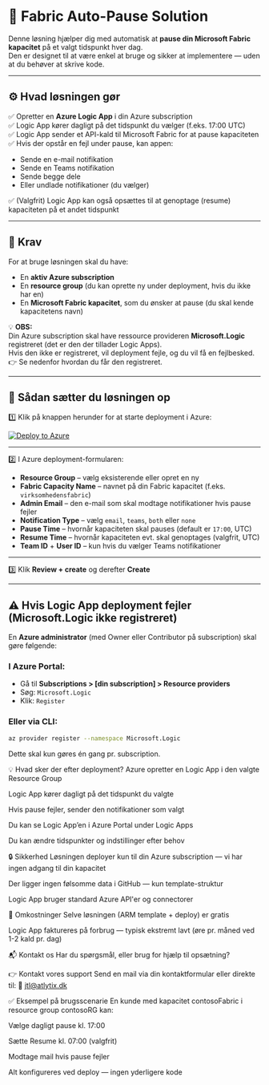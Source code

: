 # 🚀 Fabric Auto-Pause Solution

Denne løsning hjælper dig med automatisk at **pause din Microsoft Fabric kapacitet** på et valgt tidspunkt hver dag.  
Den er designet til at være enkel at bruge og sikker at implementere — uden at du behøver at skrive kode.

---

## ⚙ Hvad løsningen gør
✅ Opretter en **Azure Logic App** i din Azure subscription  
✅ Logic App kører dagligt på det tidspunkt du vælger (f.eks. 17:00 UTC)  
✅ Logic App sender et API-kald til Microsoft Fabric for at pause kapaciteten  
✅ Hvis der opstår en fejl under pause, kan appen:
- Sende en e-mail notifikation
- Sende en Teams notifikation
- Sende begge dele
- Eller undlade notifikationer (du vælger)

✅ (Valgfrit) Logic App kan også opsættes til at genoptage (resume) kapaciteten på et andet tidspunkt

---

## 📌 Krav
For at bruge løsningen skal du have:
- En **aktiv Azure subscription**
- En **resource group** (du kan oprette ny under deployment, hvis du ikke har en)
- En **Microsoft Fabric kapacitet**, som du ønsker at pause (du skal kende kapacitetens navn)

💡 **OBS:**  
Din Azure subscription skal have ressource provideren **Microsoft.Logic** registreret (det er den der tillader Logic Apps).  
Hvis den ikke er registreret, vil deployment fejle, og du vil få en fejlbesked.  
👉 Se nedenfor hvordan du får den registreret.

---

## 🚀 Sådan sætter du løsningen op

1️⃣ Klik på knappen herunder for at starte deployment i Azure:

[![Deploy to Azure](https://aka.ms/deploytoazurebutton)](https://portal.azure.com/#create/Microsoft.Template/uri/https%3A%2F%2Fraw.githubusercontent.com%2FjtlAtlytix%2Ffabric-auto-pause-deploy%2Fmain%2Ffabric-auto-pause.json)

---

2️⃣ I Azure deployment-formularen:
- **Resource Group** – vælg eksisterende eller opret en ny
- **Fabric Capacity Name** – navnet på din Fabric kapacitet (f.eks. `virksomhedensfabric`)
- **Admin Email** – den e-mail som skal modtage notifikationer hvis pause fejler
- **Notification Type** – vælg `email`, `teams`, `both` eller `none`
- **Pause Time** – hvornår kapaciteten skal pauses (default er `17:00`, UTC)
- **Resume Time** – hvornår kapaciteten evt. skal genoptages (valgfrit, UTC)
- **Team ID** + **User ID** – kun hvis du vælger Teams notifikationer

---

3️⃣ Klik **Review + create** og derefter **Create**

---

## ⚠ Hvis Logic App deployment fejler (Microsoft.Logic ikke registreret)

En **Azure administrator** (med Owner eller Contributor på subscription) skal gøre følgende:

### I Azure Portal:
- Gå til **Subscriptions > [din subscription] > Resource providers**
- Søg: `Microsoft.Logic`
- Klik: `Register`

### Eller via CLI:
```bash
az provider register --namespace Microsoft.Logic
```

Dette skal kun gøres én gang pr. subscription.

💡 Hvad sker der efter deployment?
Azure opretter en Logic App i den valgte Resource Group

Logic App kører dagligt på det tidspunkt du valgte

Hvis pause fejler, sender den notifikationer som valgt

Du kan se Logic App’en i Azure Portal under Logic Apps

Du kan ændre tidspunkter og indstillinger efter behov

🔒 Sikkerhed
Løsningen deployer kun til din Azure subscription — vi har ingen adgang til din kapacitet

Der ligger ingen følsomme data i GitHub — kun template-struktur

Logic App bruger standard Azure API'er og connectorer

💸 Omkostninger
Selve løsningen (ARM template + deploy) er gratis

Logic App faktureres på forbrug — typisk ekstremt lavt (øre pr. måned ved 1-2 kald pr. dag)

📬 Kontakt os
Har du spørgsmål, eller brug for hjælp til opsætning?

👉 Kontakt vores support
Send en mail via din kontaktformular eller direkte til:
📧 jtl@atlytix.dk

✅ Eksempel på brugsscenarie
En kunde med kapacitet contosoFabric i resource group contosoRG kan:

Vælge dagligt pause kl. 17:00

Sætte Resume kl. 07:00 (valgfrit)

Modtage mail hvis pause fejler

Alt konfigureres ved deploy — ingen yderligere kode
